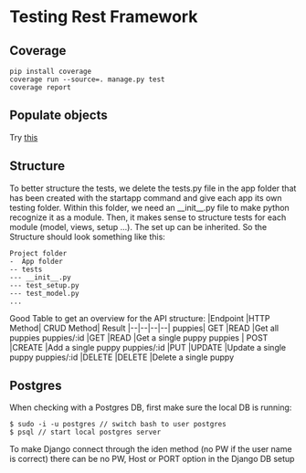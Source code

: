 # Testing Rest Framework
## Coverage

    pip install coverage
    coverage run --source=. manage.py test
    coverage report

## Populate objects
Try [this](https://pypi.org/project/model-bakery/)

## Structure
To better structure the tests, we delete the tests.py file in the app folder that has been created with the startapp command and give each app its own testing folder. Within this folder, we need an \_\_init__.py file to make python recognize it as a module. Then, it makes sense to structure tests for each module (model, views, setup ...). The set up can be inherited. So the Structure should look something like this:

    Project folder
    -  App folder
    -- tests
    --- __init__.py
    --- test_setup.py
    --- test_model.py
    ...
  

Good Table to get an overview for the API structure:
|Endpoint 	|HTTP Method| 	CRUD Method| 	Result
|--|--|--|--|
puppies| 	GET 	|READ 	|Get all puppies
puppies/:id 	|GET 	|READ 	|Get a single puppy
puppies |	POST 	|CREATE 	|Add a single puppy
puppies/:id 	|PUT 	|UPDATE 	|Update a single puppy
puppies/:id 	|DELETE 	|DELETE 	|Delete a single puppy

## Postgres
When checking with a Postgres DB, first make sure the local DB is running:

    $ sudo -i -u postgres // switch bash to user postgres
    $ psql // start local postgres server

To make Django connect through the iden method (no PW if the user name is correct) there can be no PW, Host or PORT option in the Django DB setup

<!--stackedit_data:
eyJoaXN0b3J5IjpbLTk2NTk1NjU5NCwxMDI5NzQwNzg3LDExMj
M1MDMxNDIsLTE5NTY4MTQ0NjcsNjE0NDU5NzA2LC03NDg4MTU5
MV19
-->